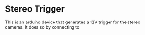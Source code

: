 # Stereo Trigger
This is an arduino device that generates a 12V trigger for the stereo cameras.
It does so by connecting to 
